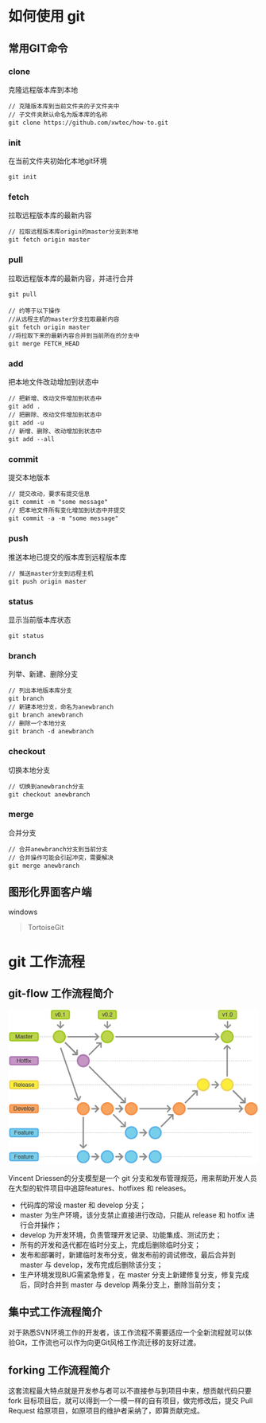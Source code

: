 # 如何使用 git

## 常用GIT命令

### clone
克隆远程版本库到本地
```
// 克隆版本库到当前文件夹的子文件夹中 
// 子文件夹默认命名为版本库的名称
git clone https://github.com/xwtec/how-to.git
```

### init
在当前文件夹初始化本地git环境
```
git init
```

### fetch
拉取远程版本库的最新内容
```
// 拉取远程版本库origin的master分支到本地
git fetch origin master
```

### pull
拉取远程版本库的最新内容，并进行合并 
```
git pull

// 约等于以下操作
//从远程主机的master分支拉取最新内容
git fetch origin master
//将拉取下来的最新内容合并到当前所在的分支中
git merge FETCH_HEAD 
```

### add
把本地文件改动增加到状态中
```
// 把新增、改动文件增加到状态中
git add .
// 把删除、改动文件增加到状态中
git add -u
// 新增、删除、改动增加到状态中
git add --all
```

### commit
提交本地版本
```
// 提交改动，要求有提交信息
git commit -m "some message"
// 把本地文件所有变化增加到状态中并提交
git commit -a -m "some message"
```

### push
推送本地已提交的版本库到远程版本库
```
// 推送master分支到远程主机
git push origin master
```

### status
显示当前版本库状态
```
git status
```

### branch
列举、新建、删除分支
```
// 列出本地版本库分支
git branch
// 新建本地分支，命名为anewbranch
git branch anewbranch
// 删除一个本地分支
git branch -d anewbranch
```

### checkout
切换本地分支
```
// 切换到anewbranch分支
git checkout anewbranch
```

### merge
合并分支
```
// 合并anewbranch分支到当前分支
// 合并操作可能会引起冲突，需要解决
git merge anewbranch
```

## 图形化界面客户端
windows
> TortoiseGit 

# git 工作流程
## git-flow 工作流程简介
![git-workflow](https://raw.githubusercontent.com/xwtec/how-to/master/database/img/git-workflow.png "git-workflow")

Vincent Driessen的分支模型是一个 git 分支和发布管理规范，用来帮助开发人员在大型的软件项目中追踪features、hotfixes 和 releases。

- 代码库的常设 master 和 develop 分支；
- master 为生产环境，该分支禁止直接进行改动，只能从 release 和 hotfix 进行合并操作；
- develop 为开发环境，负责管理开发记录、功能集成、测试历史；
- 所有的开发和迭代都在临时分支上，完成后删除临时分支；
- 发布和部署时，新建临时发布分支，做发布前的调试修改，最后合并到 master 与 develop，发布完成后删除该分支；
- 生产环境发现BUG需紧急修复，在 master 分支上新建修复分支，修复完成后，同时合并到 master 与 develop 两条分支上，删除当前分支；

## 集中式工作流程简介
对于熟悉SVN环境工作的开发者，该工作流程不需要适应一个全新流程就可以体验Git，工作流也可以作为向更Git风格工作流迁移的友好过渡。

## forking 工作流程简介
这套流程最大特点就是开发参与者可以不直接参与到项目中来，想贡献代码只要 fork 目标项目后，就可以得到一个一模一样的自有项目，做完修改后，提交 Pull Request 给原项目，如原项目的维护者采纳了，即算贡献完成。